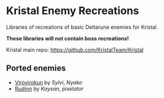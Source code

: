 # Kristal Enemy Recreations
Libraries of recreations of basic Deltarune enemies for Kristal.

**These libraries will not contain boss recreations!**

Kristal main repo: https://github.com/KristalTeam/Kristal

## Ported enemies

- [Virovirokun](libraries/Virovirokun) by *Sylvi*, *Nyako*
- [Rudinn](libraries/Rudinn) by *Kaysan*, *pixelator*